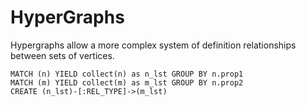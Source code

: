 # HyperGraphs

Hypergraphs allow a more complex system of definition relationships between sets of vertices.







```
MATCH (n) YIELD collect(n) as n_lst GROUP BY n.prop1
MATCH (m) YIELD collect(m) as m_lst GROUP BY n.prop2
CREATE (n_lst)-[:REL_TYPE]->(m_lst)
```

